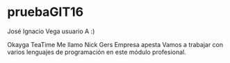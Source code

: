 # pruebaGIT16
José Ignacio Vega usuario A :)

Okayga TeaTime 
Me llamo Nick Gers
Empresa apesta
Vamos a trabajar con varios lenguajes de programación en este módulo profesional. 
